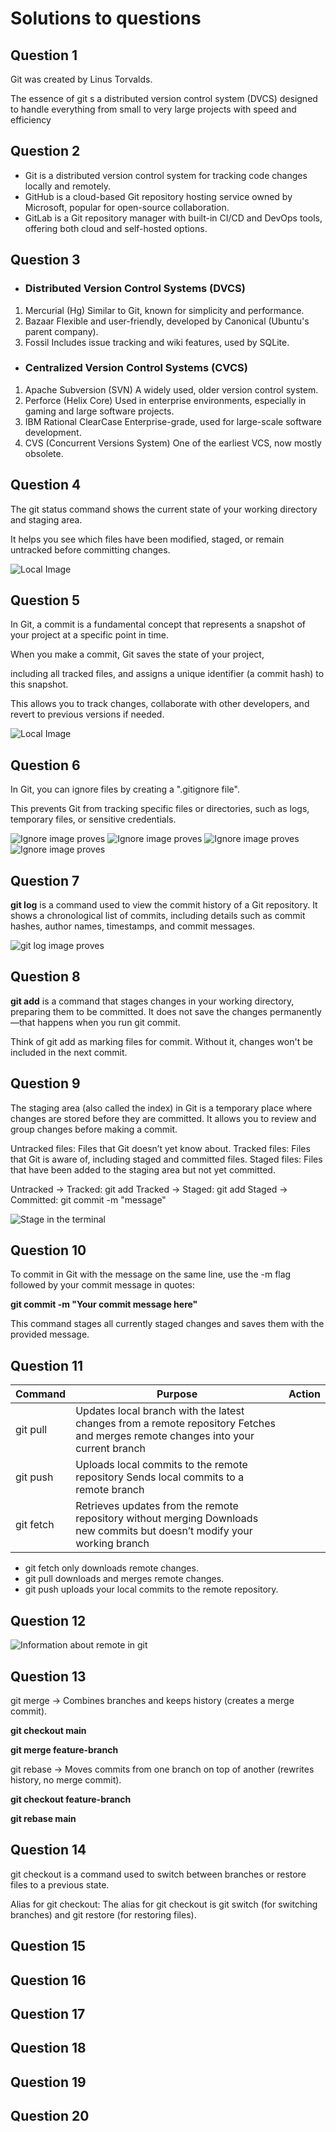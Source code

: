 # Solutions to questions 

## Question 1
Git was created by Linus Torvalds.

The essence of git s a distributed version control system (DVCS) designed to handle everything from small to very large projects with speed and efficiency



## Question 2
- Git is a distributed version control system for tracking code changes locally and remotely.  
- GitHub is a cloud-based Git repository hosting service owned by Microsoft, popular for open-source collaboration.  
- GitLab is a Git repository manager with built-in CI/CD and DevOps tools, offering both cloud and self-hosted options.



## Question 3
- ### Distributed Version Control Systems (DVCS)
1. Mercurial (Hg) Similar to Git, known for simplicity and performance.
2. Bazaar Flexible and user-friendly, developed by Canonical (Ubuntu's parent company).
3. Fossil Includes issue tracking and wiki features, used by SQLite.
- ### Centralized Version Control Systems (CVCS)
1. Apache Subversion (SVN) A widely used, older version control system.
2. Perforce (Helix Core) Used in enterprise environments, especially in gaming and large software projects.
3. IBM Rational ClearCase Enterprise-grade, used for large-scale software development.
4. CVS (Concurrent Versions System) One of the earliest VCS, now mostly obsolete.



## Question 4
The git status command shows the current state of your working directory and staging area.

 It helps you see which files have been modified, staged, or remain untracked before committing changes.

![Local Image](images/status.png/status.png "git status in terminal")



 ## Question 5
 In Git, a commit is a fundamental concept that represents a snapshot of your project at a specific point in time. 
 
 When you make a commit, Git saves the state of your project,
 
including all tracked files, and assigns a unique identifier (a commit hash) to this snapshot.

This allows you to track changes, collaborate with other developers, and revert to previous versions if needed.

![Local Image](images/commit.png.png/status.png "git commit in terminal")



## Question 6
In Git, you can ignore files by creating a ".gitignore file".

 This prevents Git from tracking specific files or directories, such as logs, temporary files, or sensitive credentials.

![Ignore image proves](images/ignore1.png)
![Ignore image proves](images/ignore2.png)
![Ignore image proves](images/ignore3.png)
![Ignore image proves](images/ignore4.png)



## Question 7
**git log** is a command used to view the commit history of a Git repository.
 It shows a chronological list of commits, including details such as commit hashes, author names, timestamps, and commit messages.

![git log image proves](images/gitLog.png)


## Question 8
**git add** is a command that stages changes in your working directory, preparing them to be committed. It does not save the changes permanently—that happens when you run git commit.

Think of git add as marking files for commit. Without it, changes won't be included in the next commit.




## Question 9
The staging area (also called the index) in Git is a temporary place where changes are stored before they are committed. It allows you to review and group changes before making a commit.

Untracked files: Files that Git doesn’t yet know about.
Tracked files: Files that Git is aware of, including staged and committed files.
Staged files: Files that have been added to the staging area but not yet committed.



Untracked → Tracked: git add <file>
Tracked → Staged: git add <file>
Staged → Committed: git commit -m "message"

![Stage in the terminal](images/stagePic.png`)

## Question 10
To commit in Git with the message on the same line, use the -m flag followed by your commit message in quotes:

**git commit -m "Your commit message here"**

This command stages all currently staged changes and saves them with the provided message.




## Question 11
| Command |	Purpose | Action |
| --- | --- | --- |
| git pull | Updates local branch with the latest changes from a remote repository	Fetches and merges remote changes into your current branch |
| git push | Uploads local commits to the remote repository	Sends local commits to a remote branch |
| git fetch | Retrieves updates from the remote repository without merging	Downloads new commits but doesn’t modify your working branch |

- git fetch only downloads remote changes.
- git pull downloads and merges remote changes.
- git push uploads your local commits to the remote repository.




## Question 12
![Information about remote in git](image/remote.png)



## Question 13

git merge → Combines branches and keeps history (creates a merge commit).


**git checkout main**


**git merge feature-branch**

git rebase → Moves commits from one branch on top of another (rewrites history, no merge commit).


**git checkout feature-branch**


**git rebase main**



## Question 14
git checkout is a command used to switch between branches or restore files to a previous state.


Alias for git checkout:
The alias for git checkout is git switch (for switching branches) and git restore (for restoring files).



## Question 15
## Question 16
## Question 17
## Question 18
## Question 19
## Question 20